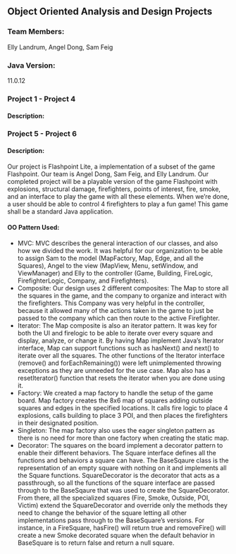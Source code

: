 ## Object Oriented Analysis and Design Projects ##
### Team Members: ### 
Elly Landrum, Angel Dong, Sam Feig

### Java Version: ###
11.0.12

### Project 1 - Project 4 ###
#### Description: 

### Project 5 - Project 6 ###
#### Description: 
Our project is Flashpoint Lite, a implementation of a subset of the game Flashpoint. Our team is Angel Dong, Sam Feig, and Elly Landrum. Our completed project will be a playable version of the game Flashpoint with explosions, structural damage, firefighters, points of interest, fire, smoke, and an interface to play the game with all these elements. When we’re done, a user should be able to control 4 firefighters to play a fun game! This game shall be a standard Java application.

#### OO Pattern Used: 
- MVC: MVC describes the general interaction of our classes, and also how we divided the work. It was helpful for our organization to be able to assign Sam to the model (MapFactory, Map, Edge, and all the Squares), Angel to the view (MapView, Menu, setWindow, and ViewManager) and Elly to the controller (Game, Building, FireLogic, FirefighterLogic, Company, and Firefighters).
- Composite: Our design uses 2 different composites: The Map to store all the squares in the game, and the company to organize and interact with the firefighters. This Company was very helpful in the controller, because it allowed many of the actions taken in the game to just be passed to the company which can then route to the active Firefighter.
- Iterator: The Map composite is also an iterator pattern. It was key for both the UI and firelogic to be able to iterate over every square and display, analyze, or change it. By having Map implement Java’s Iterator interface, Map can support functions such as hasNext() and next() to iterate over all the squares. The other functions of the Iterator interface (remove() and forEachRemaining()) were left unimplemented throwing exceptions as they are unneeded for the use case. Map also has a resetIterator() function that resets the iterator when you are done using it.
- Factory: We created a map factory to handle the setup of the game board. Map factory creates the 8x6 map of squares adding outside squares and edges in the specified locations. It calls fire logic to place 4 explosions, calls building to place 3 POI, and then places the firefighters in their designated position. 
- Singleton: The map factory also uses the eager singleton pattern as there is no need for more than one factory when creating the static map. 
- Decorator: The squares on the board implement a decorator pattern to enable their different behaviors. The Square interface defines all the functions and behaviors a square can have. The BaseSqaure class is the representation of an empty square with nothing on it and implements all the Square functions. SquareDecorator is the decorator that acts as a passthrough, so all the functions of the square interface are passed through to the BaseSqaure that was used to create the SquareDecorator. From there, all the specialized squares (Fire, Smoke, Outside, POI, Victim) extend the SquareDecorator and override only the methods they need to change the behavior of the square letting all other implementations pass through to the BaseSquare’s versions. For instance, in a FireSquare, hasFire() will return true and removeFire() will create a new Smoke decorated square when the default behavior in BaseSquare is to return false and return a null square.
